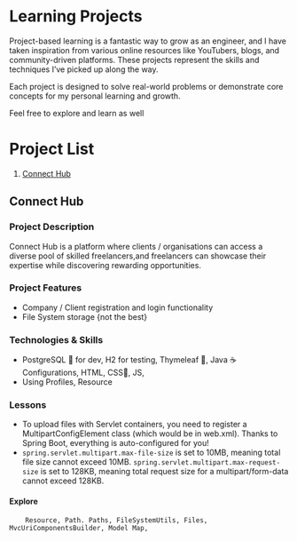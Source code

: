 # Learning Projects
Project-based learning is a fantastic way to grow as an engineer, and I have taken inspiration from various online resources like YouTubers, blogs, and community-driven platforms. These projects represent the skills and techniques I’ve picked up along the way.

Each project is designed to solve real-world problems or demonstrate core concepts for my personal learning and growth.

Feel free to explore and learn as well

# Project List 
1. [Connect Hub](#project-1)


## Connect Hub
### Project Description
Connect Hub is a platform where clients / organisations can access a diverse pool 
of skilled freelancers,and freelancers can showcase their expertise while 
discovering rewarding opportunities.

### Project Features
* Company / Client registration and login functionality 
* File System storage {not the best}

### Technologies & Skills
- PostgreSQL 🐘 for dev, H2 for testing, Thymeleaf 🍃,  Java ☕️ Configurations, HTML, CSS🎨, JS, 
- Using Profiles, Resource

### Lessons
- To upload files with Servlet containers, you need to register a MultipartConfigElement class (which would be <multipart-config> in web.xml). Thanks to Spring Boot, everything is auto-configured for you!
-  `spring.servlet.multipart.max-file-size` is set to 10MB, meaning total file size cannot exceed 10MB. `spring.servlet.multipart.max-request-size` is set to 128KB, meaning total request size for a multipart/form-data cannot exceed 128KB.

#### Explore

        Resource, Path. Paths, FileSystemUtils, Files, MvcUriComponentsBuilder, Model Map, 





